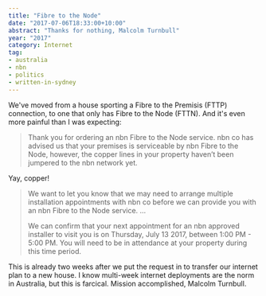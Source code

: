 ```yaml
---
title: "Fibre to the Node"
date: "2017-07-06T18:33:00+10:00"
abstract: "Thanks for nothing, Malcolm Turnbull"
year: "2017"
category: Internet
tag:
- australia
- nbn
- politics
- written-in-sydney
---
```

We've moved from a house sporting a Fibre to the Premisis (FTTP) connection, to one that only has Fibre to the Node (FTTN). And it's even more painful than I was expecting:

> Thank you for ordering an nbn Fibre to the Node service. nbn co has
advised us that your premises is serviceable by nbn Fibre to the Node, however,
the copper lines in your property haven’t been jumpered to the nbn network yet.

Yay, copper!

> We want to let you know that we may need to arrange multiple installation
appointments with nbn co before we can provide you with an nbn Fibre to
the Node service. …
> 
> We can confirm that your next appointment for an nbn approved installer to
visit you is on Thursday, July 13 2017, between 1:00 PM - 5:00 PM. You will
need to be in attendance at your property during this time period.

This is already two weeks after we put the request in to transfer our internet plan to a new house. I know multi-week internet deployments are the norm in Australia, but this is farcical. Mission accomplished, Malcolm Turnbull.

